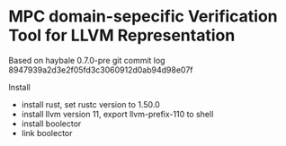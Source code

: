 # MPC domain-sepecific Verification Tool for LLVM Representation 
Based on haybale 0.7.0-pre git commit log 8947939a2d3e2f05fd3c3060912d0ab94d98e07f

Install
- install rust, set rustc version to 1.50.0
- install llvm version 11, export llvm-prefix-110 to shell 
- install boolector
- link boolector 